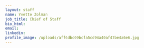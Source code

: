 ```yaml
---
layout: staff
name: Yvette Zolman
job_title: Chief of Staff
bio_html:
email:
linkedin:
profile_image: /uploads/aff6dbc09bcfa5cd94a40af47be4a6e6.jpg
---
```


